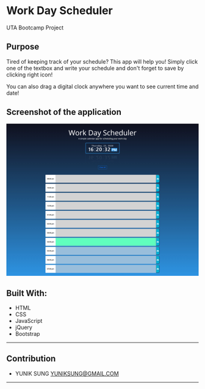 # Work Day Scheduler
UTA Bootcamp Project

## Purpose
Tired of keeping track of your schedule? 
This app will help you!
Simply click one of the textbox and write your schedule and don't forget to save by clicking right icon!

You can also drag a digital clock anywhere you want to see current time and date!

## Screenshot of the application
![](/assets/images/screenshot.jpg)

## Built With:
* HTML
* CSS
* JavaScript
* jQuery
* Bootstrap

---
## Contribution
- YUNIK SUNG <YUNIKSUNG@GMAIL.COM>
---
